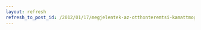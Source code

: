 ```yaml
---
layout: refresh
refresh_to_post_id: /2012/01/17/megjelentek-az-otthonteremtsi-kamattmogats-felttelei
---
```

